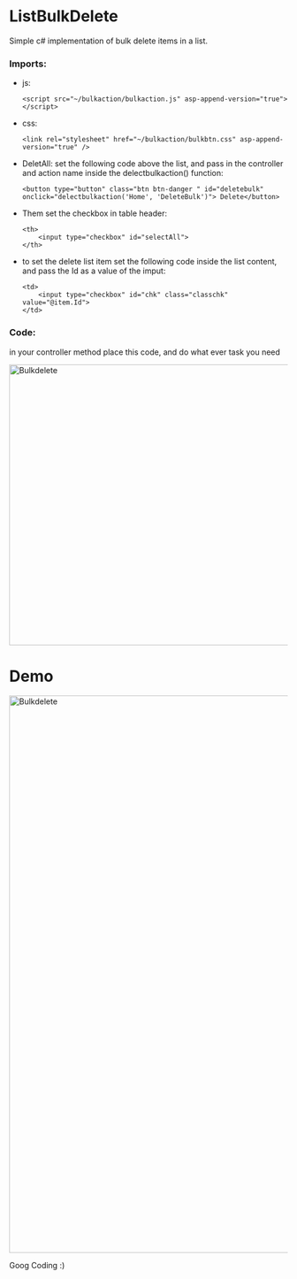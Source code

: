 # ListBulkDelete
Simple c# implementation of bulk delete items in a list.


### Imports:
  * js:
    ``` 
    <script src="~/bulkaction/bulkaction.js" asp-append-version="true"></script> 
    ```
  * css: 
    ``` 
    <link rel="stylesheet" href="~/bulkaction/bulkbtn.css" asp-append-version="true" /> 
    ```
    
    
- DeletAll: 
set the following code above the list, and pass in the controller and action name inside the delectbulkaction() function: 
    ``` 
    <button type="button" class="btn btn-danger " id="deletebulk" onclick="delectbulkaction('Home', 'DeleteBulk')"> Delete</button> 
    ```
- Them set the checkbox in table header:
    ``` 
    <th>
        <input type="checkbox" id="selectAll">
    </th> 
    ```
     
- to set the delete list item set the following code inside the list content, and pass the Id as a value of the imput:
    ```
    <td> 
        <input type="checkbox" id="chk" class="classchk" value="@item.Id"> 
    </td>
    ``` 
 
     
### Code:
in your controller method place this code, and do what ever task you need

<img width="508" alt="Bulkdelete" src="https://user-images.githubusercontent.com/2583043/193856735-583985a8-65c7-4f06-821e-db5125a4e44f.png">
  
# Demo
<img width="1008" alt="Bulkdelete" src="https://user-images.githubusercontent.com/2583043/193836547-6055823d-51b7-4150-8520-85f0b5b0c033.PNG">

     
Goog Coding :)
